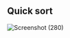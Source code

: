 ## Quick sort

![Screenshot (280)](https://user-images.githubusercontent.com/98957434/171086185-7a909b06-c21f-40f7-be14-3b758b2d4403.png)
